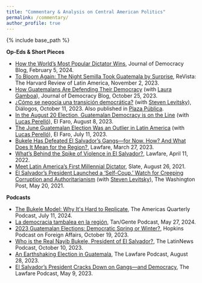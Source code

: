 ```yaml
---
title: "Commentary & Analysis on Central American Politics"
permalink: /commentary/
author_profile: true
---
```


{% include base_path %}

**Op-Eds & Short Pieces**
- <a href="https://www.journalofdemocracy.org/elections/how-the-worlds-most-popular-dictator-wins/" target="_blank">How the World’s Most Popular Dictator Wins</a>, Journal of Democracy Blog, February 5, 2024.  
- <a href="https://revista.drclas.harvard.edu/to-bloom-again-the-night-semilla-took-guatemala-by-surprise/" target="_blank">To Bloom Again: The Night Semilla Took Guatemala by Surprise</a>, ReVista: The Harvard Review of Latin America, November 2, 2023.
- <a href="https://www.journalofdemocracy.org/online-exclusive/how-guatemalans-are-defending-their-democracy/" target="_blank">How Guatemalans Are Defending Their Democracy</a> (with <a href="https://lauragamboa.com/" target="_blank">Laura Gamboa</a>), Journal of Democracy Blog, October 25, 2023.
- <a href="https://dialogos.org.gt/como-se-negocia-una-transicion-democratica/" target="_blank">¿Cómo se negocia una transición democrática?</a> (with <a href="https://scholar.harvard.edu/levitsky/home" target="_blank">Steven Levitsky</a>), Diálogos, October 11, 2023. Also published in <a href="https://www.plazapublica.com.gt/ensayo/articulo/como-se-negocia-una-transicion-democratica" target="_blank">Plaza Pública</a>.
- <a href="https://elfaro.net/en/202308/opinion/26970/in-the-august-20-election-guatemalan-democracy-is-on-the-line" target="_blank">In the August 20 Election, Guatemalan Democracy is
on the Line</a> (with <a href="https://sites.google.com/view/lucasperello/" target="_blank">Lucas Perelló</a>), El Faro, August 8, 2023. 
- <a href="https://elfaro.net/en/202307/opinion/26925/the-june-guatemalan-election-was-an-outlier-in-latin-america" target="_blank">The June Guatemalan Election Was an Outlier in Latin America</a> (with <a href="https://sites.google.com/view/lucasperello/" target="_blank">Lucas Perelló</a>), El Faro, July 11, 2023. 
- <a href="https://www.lawfaremedia.org/article/bukele-has-defeated-el-salvadors-gangs-now-how-and-what-does-it-mean-region" target="_blank">Bukele Has Defeated El Salvador’s Gangs—for Now. How? And What Does It Mean for the Region?</a>, Lawfare, March 27, 2023. 
- <a href="https://www.lawfaremedia.org/article/whats-behind-spike-violence-el-salvador" target="_blank">What’s Behind the Spike of Violence in El Salvador?</a>, Lawfare, April 11, 2022. 
- <a href="https://slate.com/news-and-politics/2021/08/nayib-bukele-salvador-millenial-dictator-authoritarianism.html" target="_blank">Meet Latin America’s First Millennial Dictator</a>, Slate, August 26, 2021. 
- <a href="https://www.washingtonpost.com/politics/2021/05/20/el-salvadors-president-launched-self-coup-watch-creeping-corruption-authoritarianism/" target="_blank">El Salvador’s President Launched a ‘Self-Coup.’
Watch for Creeping Corruption and Authoritarianism</a> (with <a href="https://scholar.harvard.edu/levitsky/home" target="_blank">Steven Levitsky</a>), The Washington Post, May 20, 2021. 

**Podcasts**   
- <a href="https://www.americasquarterly.org/article/aq-podcast-the-bukele-model-why-its-hard-to-replicate/" target="_blank">The Bukele Model: Why It's Hard to Replicate</a>, The Americas Quarterly Podcast, July 11, 2024. 
- <a href="https://open.spotify.com/episode/2ZsEvBI1YL0xRDzp7e1Ka2?si=35968bfc1c734f79" target="_blank">La democracia tambalea en la región</a>, Tan/Gente Podcast, May 27, 2024. 
- <a href="https://hopkinspofa.com/2023/10/19/2023-guatemalan-elections-democratic-spring-or-winter/" target="_blank">2023 Guatemalan Elections: Democratic Spring or Winter?</a>, Hopkins Podcast on Foreign Affairs, October 19, 2023.
- <a href="https://podcast.ausha.co/the-latinnews-podcast-3/who-is-the-real-nayib-bukele-president-of-el-salvador" target="_blank">Who is the Real Nayib Bukele, President of El Salvador?</a>, The LatinNews Podcast, October 10, 2023.
- <a href="https://www.lawfaremedia.org/article/the-lawfare-podcast-an-earthshaking-election-in-guatemala" target="_blank">An Earthshaking Election in Guatemala</a>, The Lawfare Podcast, August 28, 2023.
- <a href="https://www.lawfaremedia.org/article/the-lawfare-podcast-el-salvador-s-president-cracks-down-on-gangs-and-democracy" target="_blank">El Salvador’s President Cracks Down on Gangs—and Democracy</a>, The Lawfare Podcast, May 9, 2023.






